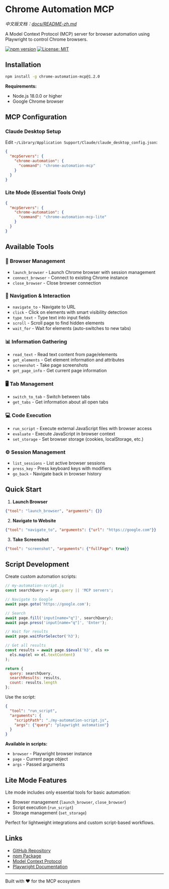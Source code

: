 # Chrome Automation MCP

*中文版文档：[docs/README-zh.md](docs/README-zh.md)*

A Model Context Protocol (MCP) server for browser automation using Playwright to control Chrome browsers.

[![npm version](https://badge.fury.io/js/chrome-automation-mcp.svg)](https://badge.fury.io/js/chrome-automation-mcp)
[![License: MIT](https://img.shields.io/badge/License-MIT-yellow.svg)](https://opensource.org/licenses/MIT)

## Installation

```bash
npm install -g chrome-automation-mcp@1.2.0
```

**Requirements:**
- Node.js 18.0.0 or higher
- Google Chrome browser

## MCP Configuration

### Claude Desktop Setup

Edit `~/Library/Application Support/Claude/claude_desktop_config.json`:

```json
{
  "mcpServers": {
    "chrome-automation": {
      "command": "chrome-automation-mcp"
    }
  }
}
```

### Lite Mode (Essential Tools Only)

```json
{
  "mcpServers": {
    "chrome-automation": {
      "command": "chrome-automation-mcp-lite"
    }
  }
}
```

## Available Tools

### 🚀 Browser Management
- `launch_browser` - Launch Chrome browser with session management
- `connect_browser` - Connect to existing Chrome instance  
- `close_browser` - Close browser connection

### 📍 Navigation & Interaction
- `navigate_to` - Navigate to URL
- `click` - Click on elements with smart visibility detection
- `type_text` - Type text into input fields
- `scroll` - Scroll page to find hidden elements
- `wait_for` - Wait for elements (auto-switches to new tabs)

### 📊 Information Gathering
- `read_text` - Read text content from page/elements
- `get_elements` - Get element information and attributes
- `screenshot` - Take page screenshots
- `get_page_info` - Get current page information

### 🖥️ Tab Management
- `switch_to_tab` - Switch between tabs
- `get_tabs` - Get information about all open tabs

### 💻 Code Execution
- `run_script` - Execute external JavaScript files with browser access
- `evaluate` - Execute JavaScript in browser context
- `set_storage` - Set browser storage (cookies, localStorage, etc.)

### ⚙️ Session Management
- `list_sessions` - List active browser sessions
- `press_key` - Press keyboard keys with modifiers
- `go_back` - Navigate back in browser history

## Quick Start

1. **Launch Browser**
```json
{"tool": "launch_browser", "arguments": {}}
```

2. **Navigate to Website**
```json
{"tool": "navigate_to", "arguments": {"url": "https://google.com"}}
```

3. **Take Screenshot**
```json
{"tool": "screenshot", "arguments": {"fullPage": true}}
```

## Script Development

Create custom automation scripts:

```javascript
// my-automation-script.js
const searchQuery = args.query || 'MCP servers';

// Navigate to Google
await page.goto('https://google.com');

// Search
await page.fill('input[name="q"]', searchQuery);
await page.press('input[name="q"]', 'Enter');

// Wait for results
await page.waitForSelector('h3');

// Get all results
const results = await page.$$eval('h3', els => 
  els.map(el => el.textContent)
);

return { 
  query: searchQuery,
  searchResults: results,
  count: results.length
};
```

Use the script:
```json
{
  "tool": "run_script", 
  "arguments": {
    "scriptPath": "./my-automation-script.js",
    "args": {"query": "playwright automation"}
  }
}
```

**Available in scripts:**
- `browser` - Playwright browser instance  
- `page` - Current page object
- `args` - Passed arguments

## Lite Mode Features

Lite mode includes only essential tools for basic automation:
- Browser management (`launch_browser`, `close_browser`)
- Script execution (`run_script`)
- Storage management (`set_storage`)

Perfect for lightweight integrations and custom script-based workflows.

## Links

- [GitHub Repository](https://github.com/JackZhao98/chrome-automation-mcp)
- [npm Package](https://www.npmjs.com/package/chrome-automation-mcp)
- [Model Context Protocol](https://modelcontextprotocol.io/)
- [Playwright Documentation](https://playwright.dev/)

---

Built with ❤️ for the MCP ecosystem